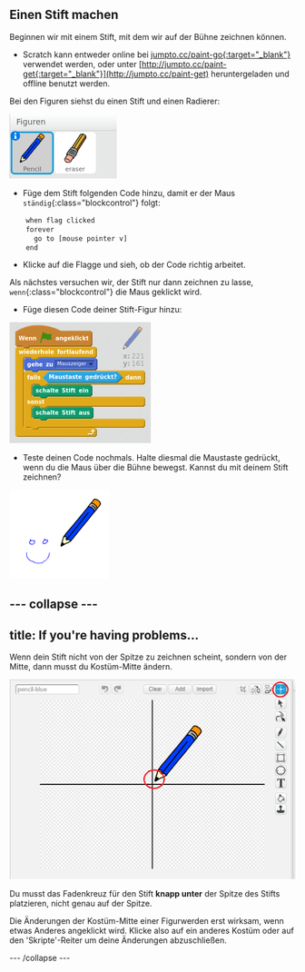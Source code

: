 ## Einen Stift machen

Beginnen wir mit einem Stift, mit dem wir auf der Bühne zeichnen können.

+ Scratch kann entweder online bei [jumpto.cc/paint-go{:target="_blank"}](http://jumpto.cc/paint-go) verwendet werden, oder unter [http://jumpto.cc/paint-get{:target="_blank"}](http://jumpto.cc/paint-get) heruntergeladen und offline benutzt werden.

Bei den Figuren siehst du einen Stift und einen Radierer:

![screenshot](images/paint-starter.png)

+ Füge dem Stift folgenden Code hinzu, damit er der Maus `ständig`{:class="blockcontrol"} folgt:

```blocks
    when flag clicked
    forever
      go to [mouse pointer v]
    end
```

+ Klicke auf die Flagge und sieh, ob der Code richtig arbeitet.

Als nächstes versuchen wir, der Stift nur dann zeichnen zu lasse, `wenn`{:class="blockcontrol"} die Maus geklickt wird.

+ Füge diesen Code deiner Stift-Figur hinzu:

![screenshot](images/paint-pencil-draw-code.png)

+ Teste deinen Code nochmals. Halte diesmal die Maustaste gedrückt, wenn du die Maus über die Bühne bewegst. Kannst du mit deinem Stift zeichnen?

![screenshot](images/paint-draw.png)

## \--- collapse \---

## title: If you're having problems...

Wenn dein Stift nicht von der Spitze zu zeichnen scheint, sondern von der Mitte, dann musst du Kostüm-Mitte ändern.

![Costume center](images/costume-center.png)

Du musst das Fadenkreuz für den Stift **knapp unter** der Spitze des Stifts platzieren, nicht genau auf der Spitze.

Die Änderungen der Kostüm-Mitte einer Figurwerden erst wirksam, wenn etwas Anderes angeklickt wird. Klicke also auf ein anderes Kostüm oder auf den 'Skripte'-Reiter um deine Änderungen abzuschließen.

\--- /collapse \---